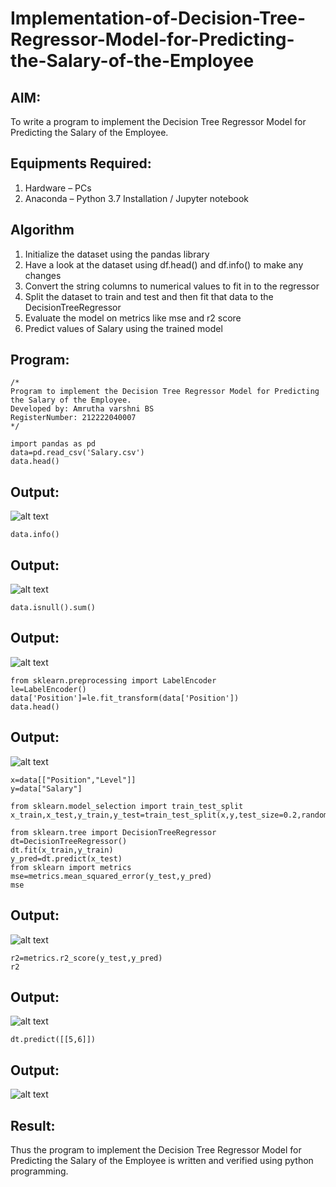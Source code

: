 # Implementation-of-Decision-Tree-Regressor-Model-for-Predicting-the-Salary-of-the-Employee

## AIM:
To write a program to implement the Decision Tree Regressor Model for Predicting the Salary of the Employee.

## Equipments Required:
1. Hardware – PCs
2. Anaconda – Python 3.7 Installation / Jupyter notebook

## Algorithm
1. Initialize the dataset using the pandas library
2. Have a look at the dataset using df.head() and df.info() to make any changes
3. Convert the string columns to numerical values to fit in to the regressor
4. Split the dataset to train and test and then fit that data to the DecisionTreeRegressor
5. Evaluate the model on metrics like mse and r2 score
6. Predict values of Salary using the trained model

## Program:
```
/*
Program to implement the Decision Tree Regressor Model for Predicting the Salary of the Employee.
Developed by: Amrutha varshni BS
RegisterNumber: 212222040007
*/
```
```
import pandas as pd
data=pd.read_csv('Salary.csv')
data.head()
```

## Output:
![alt text](1..png)

```
data.info()
```
## Output:
![alt text](2..png)

```
data.isnull().sum()
```
## Output:
![alt text](3..png)

```
from sklearn.preprocessing import LabelEncoder
le=LabelEncoder()
data['Position']=le.fit_transform(data['Position'])
data.head()
```
## Output:
![alt text](4..png)

```
x=data[["Position","Level"]]
y=data["Salary"]

from sklearn.model_selection import train_test_split
x_train,x_test,y_train,y_test=train_test_split(x,y,test_size=0.2,random_state=2)

from sklearn.tree import DecisionTreeRegressor
dt=DecisionTreeRegressor()
dt.fit(x_train,y_train)
y_pred=dt.predict(x_test)
from sklearn import metrics
mse=metrics.mean_squared_error(y_test,y_pred)
mse
```
## Output:
![alt text](5..png)

```
r2=metrics.r2_score(y_test,y_pred)
r2
```
## Output:
![alt text](6..png)

```
dt.predict([[5,6]])
```
## Output:
![alt text](7..png)

## Result:
Thus the program to implement the Decision Tree Regressor Model for Predicting the Salary of the Employee is written and verified using python programming.
